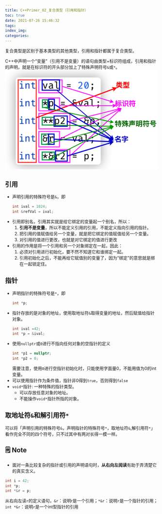 ```yaml
---
title: C++Primer_02_复合类型（引用和指针）
toc: true
date: 2021-07-26 15:46:32
tags:
index_img:
categories:
---
```

复合类型是区别于基本类型的其他类型，引用和指针都属于复合类型。

C++中声明一个“变量”（引用不是变量）的语句由类型+标识符组成，引用和指针的声明，就是在标识符的开头部分加上了特殊声明符号`&`或`*`。
![](C-Primer-02-复合类型（引用和指针）/2021-07-27-16-23-17.png)

## 引用
- 声明引用的特殊符号是`&`，即
    ```cpp
    int ival = 1024;
    int &refVal = ival;
    ```
- 引用即别名，引用其实就是给它绑定的变量起一个别名，所以：
  1. **引用不是变量**，所以不能定义引用的引用，不能定义指向引用的指针。
  2. 把引用的值赋值给另一个变量，就是把它绑定的值赋值给另一个变量。
  3. 对引用的值进行更改，也就是对它绑定的值进行更改
- 引用的作用是将一个引用和另一个对象绑定在一起，因此：
  1. 必须对引用进行初始化，要不然不知道它和谁绑定一起。
  2. 引用初始化之后，不能再给它赋值别的变量了，因为“绑定”的意思就是绑在一起锁定住。

## 指针
- 声明指针的特殊符号是`*`，即
    ```cpp
    int *p;
    ```
- 指针存放的是对象的地址，使用取地址符`&`取得变量的地址，然后赋值给指针对象。
    ```cpp
    int ival =42;
    int *p = &ival;
    ```
- 使用`nullptr`或`0`进行不指向任何对象的空指针的定义
    ```cpp
    int *p1 = nullptr;
    int *p2 = 0;
    ```
    需要注意，使用`0`进行空指针初始化时，只能使用字面量0，不能用值为0的int变量。
- 可以使用指针作为条件值，指针非0得到`true`，否则得到`false`
- `void*`指针: 一种特殊的指针类型。
  - 可以存放任意对象的地址。
  - 不能操作`void*`指针所指的对象。

## 取地址符`&`和解引用符`*`

可以将「声明引用的特殊符号`&`，声明指针的特殊符号`*`，取地址符`&`,解引用符`*`」看作完全不同的四个符号，只不过其中有两对长得一模一样。

## 🗒️ Note
- 面对一条比较复杂的指针或引用的声明语句时，**从右向左阅读**有助于弄清楚它的真实含义。
```cpp
int i = 42;
int *p;
int *&r = p;
```
从右向左读`r`的定义语句，`&r`：说明r是一个引用；`*&r`：说明`r`是一个指针的引用；`int *&r`：说明`r`是一个int型指针的引用